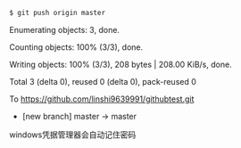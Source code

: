 

```javascript
$ git push origin master
```

Enumerating objects: 3, done.

Counting objects: 100% (3/3), done.

Writing objects: 100% (3/3), 208 bytes | 208.00 KiB/s, done.

Total 3 (delta 0), reused 0 (delta 0), pack-reused 0

To https://github.com/linshi9639991/githubtest.git

 * [new branch]      master -> master



windows凭据管理器会自动记住密码